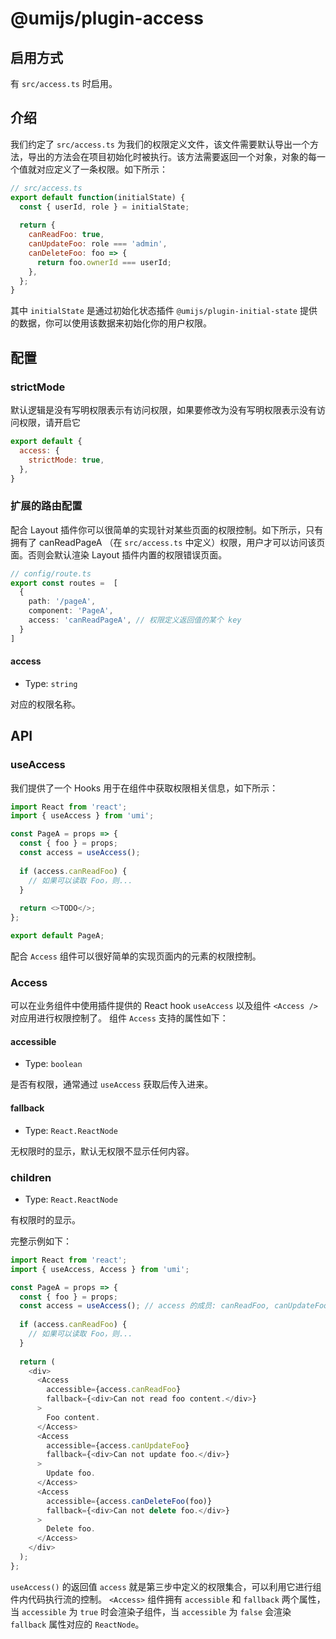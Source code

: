 
# @umijs/plugin-access

## 启用方式

有 `src/access.ts` 时启用。

## 介绍

我们约定了 `src/access.ts` 为我们的权限定义文件，该文件需要默认导出一个方法，导出的方法会在项目初始化时被执行。该方法需要返回一个对象，对象的每一个值就对应定义了一条权限。如下所示：

```javascript
// src/access.ts
export default function(initialState) {
  const { userId, role } = initialState;
 
  return {
    canReadFoo: true,
    canUpdateFoo: role === 'admin',
    canDeleteFoo: foo => {
      return foo.ownerId === userId;
    },
  };
}
```

其中 `initialState` 是通过初始化状态插件 `@umijs/plugin-initial-state` 提供的数据，你可以使用该数据来初始化你的用户权限。

## 配置

### strictMode

默认逻辑是没有写明权限表示有访问权限，如果要修改为没有写明权限表示没有访问权限，请开启它

```js
export default {
  access: {
    strictMode: true,
  },
}
```

### 扩展的路由配置

配合 Layout 插件你可以很简单的实现针对某些页面的权限控制。如下所示，只有拥有了 canReadPageA （在 `src/access.ts` 中定义）权限，用户才可以访问该页面。否则会默认渲染 Layout 插件内置的权限错误页面。

```typescript
// config/route.ts
export const routes =  [
  {
    path: '/pageA',
    component: 'PageA',
    access: 'canReadPageA', // 权限定义返回值的某个 key
  }
]
```

#### access

* Type: `string`

对应的权限名称。

## API

### useAccess

我们提供了一个 Hooks 用于在组件中获取权限相关信息，如下所示：

```javascript
import React from 'react';
import { useAccess } from 'umi';

const PageA = props => {
  const { foo } = props;
  const access = useAccess();
 
  if (access.canReadFoo) {
    // 如果可以读取 Foo，则...
  }
 
  return <>TODO</>;
};

export default PageA;
```

配合 `Access` 组件可以很好简单的实现页面内的元素的权限控制。

### Access

可以在业务组件中使用插件提供的 React hook `useAccess` 以及组件 `<Access />` 对应用进行权限控制了。
组件 `Access` 支持的属性如下：

#### accessible

* Type: `boolean`

是否有权限，通常通过 `useAccess` 获取后传入进来。

#### fallback

* Type: `React.ReactNode`

无权限时的显示，默认无权限不显示任何内容。

### children

* Type: `React.ReactNode`

有权限时的显示。

完整示例如下：

```javascript
import React from 'react';
import { useAccess, Access } from 'umi';

const PageA = props => {
  const { foo } = props;
  const access = useAccess(); // access 的成员: canReadFoo, canUpdateFoo, canDeleteFoo
 
  if (access.canReadFoo) {
    // 如果可以读取 Foo，则...
  }
 
  return (
    <div>
      <Access
        accessible={access.canReadFoo}
        fallback={<div>Can not read foo content.</div>}
      >
        Foo content.
      </Access>
      <Access
        accessible={access.canUpdateFoo}
        fallback={<div>Can not update foo.</div>}
      >
        Update foo.
      </Access>
      <Access
        accessible={access.canDeleteFoo(foo)}
        fallback={<div>Can not delete foo.</div>}
      >
        Delete foo.
      </Access>
    </div>
  );
};
```

`useAccess()` 的返回值 `access` 就是第三步中定义的权限集合，可以利用它进行组件内代码执行流的控制。 `<Access>` 组件拥有 `accessible` 和 `fallback` 两个属性，当 `accessible` 为 `true` 时会渲染子组件，当 `accessible` 为 `false` 会渲染 `fallback` 属性对应的 `ReactNode`。
